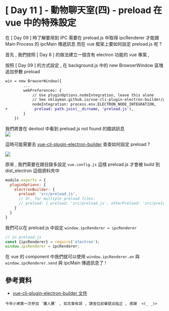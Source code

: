 # [ Day 11 ] - 動物聊天室(四) - preload 在 vue 中的特殊設定

在 [ Day 09 ] 時了解要用到 IPC 需要在 preload.js 中取得 ipcRenderer 才能跟 Main Process 的 ipcMain 傳遞訊息
而在 vue 框架上要如何設定 preload.js 呢 ? 

首先 , 我們按照 [ Day 8 ] 的做法建立一個含有 electron 功能的 vue 專案 ,

按照 [ Day 09 ] 的方式設定 , 在 background.js 中的 new BrowserWindow 區塊追加參數 preload

```diff
win = new BrowserWindow({
        ...
        webPreferences: {
            // Use pluginOptions.nodeIntegration, leave this alone
            // See nklayman.github.io/vue-cli-plugin-electron-builder/guide/security.html#node-integration for more info
            nodeIntegration: process.env.ELECTRON_NODE_INTEGRATION,
+            preload: path.join(__dirname, 'preload.js'),
        }
    })
```

我們將會在 devtool 中看到 preload.js not found 的錯誤訊息   
![](https://i.imgur.com/fDMpdgx.png)

這時可能需要去 [vue-cli-plugin-electron-builder](https://nklayman.github.io/vue-cli-plugin-electron-builder/guide/guide.html#preload-files) 查查如何設定 preload ?  

![](https://i.imgur.com/w3djeoS.png)

原來 , 我們需要在跟目錄多設定 `vue.config.js`  這樣 preload.js 才會被 build 到 dist_electron 這個資料夾中

```javascript
module.exports = {
  pluginOptions: {
    electronBuilder: {
      preload: 'src/preload.js',
      // Or, for multiple preload files:
      // preload: { preload: 'src/preload.js', otherPreload: 'src/preload2.js' }
    }
  }
}
```

我們可以在 preload.js 中設定 `window.ipcRenderer = ipcRenderer`  

```javascript
// in preload.js
const {ipcRenderer} = require('electron');
window.ipcRenderer = ipcRenderer;
```

在 vue 的 component 中我們就可以使用 `window.ipcRenderer.on` 與 `window.ipcRenderer.send` 與 ipcMain 傳遞訊息了 !  

## 參考資料

- [vue-cli-plugin-electron-builder 文件](https://nklayman.github.io/vue-cli-plugin-electron-builder/guide/guide.html#preload-files)

```
今年小弟第一次參加 `鐵人賽` , 如文章有誤 , 請各位前輩提出指正 , 感謝  <(_ _)>
```